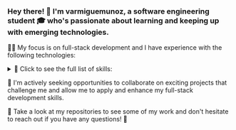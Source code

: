 ### Hey there! 👋 I'm varmiguemunoz, a software engineering student 🎓 who's passionate about learning and keeping up with emerging technologies.

👨‍💻 My focus is on full-stack development and I have experience with the following technologies:

<details>
  <summary>🔧 Click to see the full list of skills:</summary>
HTML5
CSS3
JavaScript
Python
Node.js
Express
React
Next.js
Tailwind CSS
MySQL
PostgreSQL
</details>

🚀 I'm actively seeking opportunities to collaborate on exciting projects that challenge me and allow me to apply and enhance my full-stack development skills.

👀 Take a look at my repositories to see some of my work and don't hesitate to reach out if you have any questions! 📩
